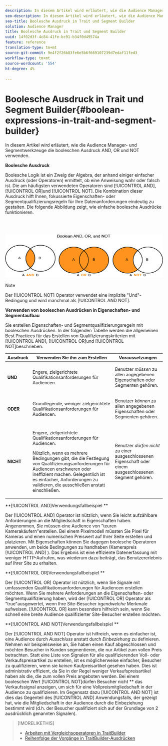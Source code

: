 ```yaml
---
description: In diesem Artikel wird erläutert, wie die Audience Manager- und Segmentwerkzeuge die booleschen Ausdruck AND, OR und NOT verwenden.
seo-description: In diesem Artikel wird erläutert, wie die Audience Manager- und Segmentwerkzeuge die booleschen Ausdruck AND, OR und NOT verwenden.
seo-title: Boolesche Ausdruck in Trait und Segment Builder
solution: Audience Manager
title: Boolesche Ausdruck in Trait und Segment Builder
uuid: 14f02d3f-4c84-41fe-bc91-b34f0d49574a
feature: reference
translation-type: tm+mt
source-git-commit: 9e4f2f26b83fe6e5b6f669107239d7edaf11fed3
workflow-type: tm+mt
source-wordcount: '554'
ht-degree: 4%

---
```



# Boolesche Ausdruck in Trait und Segment Builder{#boolean-expressions-in-trait-and-segment-builder}

In diesem Artikel wird erläutert, wie die Audience Manager- und Segmentwerkzeuge die booleschen Ausdruck AND, OR und NOT verwenden.

<!-- 

c_tb_boolean.xml

 -->

**Boolesche Ausdruck**

Boolesche Logik ist ein Zweig der Algebra, der anhand einiger einfacher Ausdruck (oder Operatoren) ermittelt, ob eine Anweisung wahr oder falsch ist. Die am häufigsten verwendeten Operatoren sind [!UICONTROL AND], [!UICONTROL OR]und [!UICONTROL NOT]. Die Kombination dieser Ausdruck hilft Ihnen, fokussierte Eigenschaften- oder Segmentqualifizierungsregeln für Ihre Datenanforderungen eindeutig zu gestalten. Die folgende Abbildung zeigt, wie einfache boolesche Ausdrücke funktionieren.

<br> 

![](assets/BooleanOverview_small.png)

>[!NOTE]
>
>Der [!UICONTROL NOT] Operator verwendet eine implizite &quot;Und&quot;-Bedingung und wird manchmal als [!UICONTROL AND NOT].

**Verwenden von booleschen Ausdrücken in Eigenschaften- und Segmentaufbau**

Sie erstellen Eigenschaften- und Segmentqualifizierungsregeln mit booleschen Ausdrücken. In der folgenden Tabelle werden die allgemeinen Best Practices für das Erstellen von Qualifizierungskriterien mit [!UICONTROL AND], [!UICONTROL OR]und [!UICONTROL NOT]beschrieben.

<table id="table_C762872C98F54C4A86A2F1C840A86657"> 
 <thead> 
  <tr> 
   <th colname="col1" class="entry"> Ausdruck  </th> 
   <th colname="col2" class="entry"> Verwenden Sie ihn zum Erstellen </th> 
   <th colname="col3" class="entry"> Voraussetzungen </th> 
  </tr>
 </thead>
 <tbody> 
  <tr> 
   <td colname="col1"> <p><b><span class="wintitle"> UND</span></b> </p> </td> 
   <td colname="col2"> <p>Engere, zielgerichtete Qualifikationsanforderungen für Audiencen. </p> </td> 
   <td colname="col3"> <p>Benutzer <i>müssen</i> zu allen angegebenen Eigenschaften oder Segmenten gehören. </p> </td> 
  </tr> 
  <tr> 
   <td colname="col1"> <p><b><span class="wintitle"> ODER</span></b> </p> </td> 
   <td colname="col2"> <p>Grundlegende, weniger zielgerichtete Qualifikationsanforderungen für Audiencen. </p> </td> 
   <td colname="col3"> <p>Benutzer <i>können</i> zu allen angegebenen Eigenschaften oder Segmenten gehören. </p> </td> 
  </tr> 
  <tr> 
   <td colname="col1"> <p><b><span class="wintitle"> NICHT</span></b> </p> </td> 
   <td colname="col2"> <p>Engere, zielgerichtete Qualifikationsanforderungen für Audiencen. </p> <p>Nützlich, wenn es mehrere Bedingungen gibt, die die Festlegung von Qualifizierungsanforderungen für Audiencen erschweren oder ineffizient machen. Gelegentlich ist es einfacher, Anforderungen zu validieren, die ausschließen anstatt einschließen. </p> </td> 
   <td colname="col3"> <p>Benutzer <i>dürfen nicht</i> zu einer ausgeschlossenen Eigenschaft oder einem ausgeschlossenen Segment gehören. </p> </td> 
  </tr> 
 </tbody> 
</table>

**[!UICONTROL AND]Verwendungsfallbeispiel **

Der [!UICONTROL AND] Operator ist nützlich, wenn Sie leicht aufzählbare Anforderungen an die Mitgliedschaft in Eigenschaften haben. Angenommen, Sie müssen eine Audience von &quot;teuren Kamerakäufern&quot;erstellen. Bei einem Pixelmodell müssten Sie Pixel für Kameras und einen numerischen Preiswert auf Ihrer Seite erstellen und platzieren. Mit Eigenschaften können Sie dagegen boolesche Operatoren anwenden, um beide Bedingungen zu handhaben (Kamerapreis [!UICONTROL AND] ). Das Ergebnis ist eine effiziente Datenerfassung mit weniger HTTP-Aufrufen, was wiederum dazu beiträgt, das Benutzererlebnis auf Ihrer Site zu erhalten.

**[!UICONTROL OR]Verwendungsfallbeispiel **

Der [!UICONTROL OR] Operator ist nützlich, wenn Sie Signale mit umfassenden Qualifikationsanforderungen für Audiencen erstellen möchten. Wenn Sie mehrere Anforderungen an die Eigenschaften- oder Segmentqualifizierung haben, wird der [!UICONTROL OR] Operator als &quot;true&quot;ausgewertet, wenn Ihre Site-Besucher *irgendwelche* Merkmale aufweisen. [!UICONTROL OR] kann besonders hilfreich sein, wenn Sie schnell eine breite Audience qualifizierter Site-Besucher erstellen möchten.

**[!UICONTROL AND NOT]Verwendungsfallbeispiel **

Der [!UICONTROL AND NOT] Operator ist hilfreich, wenn es einfacher ist, eine Audience durch *Ausschluss* anstatt durch *Einbeziehung* zu definieren. Nehmen wir beispielsweise an, Sie haben einen Kauf abgeschlossen und möchten Besucher in Kunden segmentieren, die nur Artikel zum vollen Preis betrachten. Statt eine Liste von Signalen für alle qualifizierenden Voll- oder Verkaufspreisartikel zu erstellen, ist es möglicherweise einfacher, Besucher zu qualifizieren, wenn sie *keinen* Kaufpreisartikel gesehen haben. Dies ist administrativ effizient, da Sie in der Regel weniger Verkaufspreisartikel haben als die, die zum vollen Preis angeboten werden. Bei einem booleschen Wert [!UICONTROL NOT]dürfen Besucher nicht ** das Verkaufssignal anzeigen, um sich für eine Vollpreismitgliedschaft in der Audience zu qualifizieren. Im Gegensatz dazu [!UICONTROL AND NOT] ist dies das Gegenteil des [!UICONTROL AND] Anwendungsfalls, der gezeigt hat, wie die Mitgliedschaft in der Audience durch die Einbeziehung bestimmt wird (d.h. der Besucher qualifiziert sich auf der Grundlage von 2 ausdrücklich genannten Signalen).

>[!MORELIKETHIS]
>
>* [Arbeiten mit Vergleichsoperatoren in TraitBuilder](../features/traits/trait-comparison-operators.md)
>* [Reihenfolge der Vorgänge in TraitBuilder-Ausdrücken](../features/traits/trait-operator-precedence.md)

